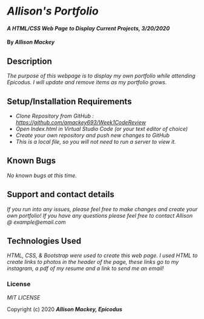 # _Allison's Portfolio_

#### _A HTML/CSS Web Page to Display Current Projects, 3/20/2020_

#### By _**Allison Mackey**_

## Description

_The purpose of this webpage is to display my own portfolio while attending Epicodus. I will update and remove items as my portfolio grows._

## Setup/Installation Requirements

* _Clone Repository from GitHub : https://github.com/amackey693/Week1CodeReview_
* _Open Index.html in Virtual Studio Code (or your text editor of choice)_
* _Create your own repository and push new changes to GitHub_
* _This is a local file, so you will not need to run a server to view it._

## Known Bugs

_No known bugs at this time._

## Support and contact details

_If you run into any issues, please feel free to make changes and create your own portfolio! If you have any questions please feel free to contact Allison @ example@email.com_ 

## Technologies Used

_HTML, CSS, & Bootstrap were used to create this web page. I used HTML to create links to photos in the header of the page, these links go to my instagram, a pdf of my resume and a link to send me an email!_

### License

*MIT LICENSE*

Copyright (c) 2020 **_Allison Mackey, Epicodus_**